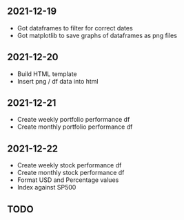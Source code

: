 ## 2021-12-19
* Got dataframes to filter for correct dates
* Got matplotlib to save graphs of dataframes as png files

## 2021-12-20
* Build HTML template
* Insert png / df data into html

## 2021-12-21
* Create weekly portfolio performance df
* Create monthly portfolio performance df

## 2021-12-22
* Create weekly stock performance df
* Create monthly stock performance df
* Format USD and Percentage values
* Index against SP500

## TODO
